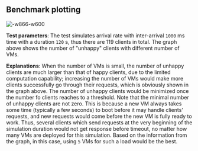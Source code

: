 ## Benchmark plotting


![-w866-w600](media/15530537926412/15530539506840.jpg)

**Test parameters**: 
The test simulates arrival rate with inter-arrival `1000` ms time with a duration `120` s, thus there are 119 clients in total. The graph above shows the number of "unhappy" clients with different number of VMs.

**Explanations**:
When the number of VMs is small, the number of unhappy clients are much larger than that of happy clients, due to the limited computation capability; increasing the number of VMs would make more clients successfully go through their requests, which is obviously shown in the graph above. The number of unhappy clients would be minimized once the number fo clients reaches to a threshold. Note that the minimal number of unhappy clients are not zero. This is because a new VM always takes some time (typically a few seconds) to boot before it may handle clients' requests, and new requests would come before the new VM is fully ready to work. Thus, several clients which send requests at the very beginning of the simulation duration would not get response before timeout, no matter how many VMs are deployed for this simulation. Based on the information from the graph, in this case, using `5` VMs for such a load would be the best.
